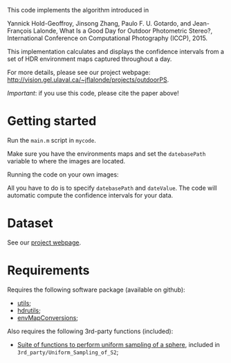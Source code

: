 This code implements the algorithm introduced in 

Yannick Hold-Geoffroy, Jinsong Zhang, Paulo F. U. Gotardo, and Jean-François Lalonde, What Is a Good Day for Outdoor Photometric Stereo?, International Conference on Computational Photography (ICCP), 2015. 

This implementation calculates and displays the confidence intervals from a set of HDR environment maps captured throughout a day. 

For more details, please see our project webpage: http://vision.gel.ulaval.ca/~jflalonde/projects/outdoorPS. 

*Important*: if you use this code, please cite the paper above!

Getting started
===============

Run the `main.m` script in `mycode`.

Make sure you have the environments maps and set the `datebasePath` variable to where the images are located.

Running the code on your own images:

All you have to do is to specify `datebasePath` and `dateValue`. The code will automatic compute the confidence intervals for your data. 

Dataset
===========

See our [project webpage](http://vision.gel.ulaval.ca/~jflalonde/projects/outdoorPS).

Requirements
============

Requires the following software package (available on github):

* [utils](http://www.github.com/jflalonde/utils);
* [hdrutils](http://www.github.com/lvsn/hdrutils);
* [envMapConversions](http://www.github.com/lvsn/envMapConversions);

Also requires the following 3rd-party functions (included):

* [Suite of functions to perform uniform sampling of a sphere](http://www.mathworks.com/matlabcentral/fileexchange/37004-suite-of-functions-to-perform-uniform-sampling-of-a-sphere), included in `3rd_party/Uniform_Sampling_of_S2`;


